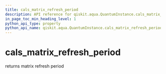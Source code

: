 ```yaml
---
title: cals_matrix_refresh_period
description: API reference for qiskit.aqua.QuantumInstance.cals_matrix_refresh_period
in_page_toc_min_heading_level: 1
python_api_type: property
python_api_name: qiskit.aqua.QuantumInstance.cals_matrix_refresh_period
---
```


# cals\_matrix\_refresh\_period

returns matrix refresh period

